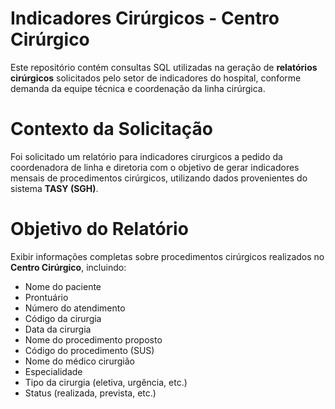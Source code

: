 # Indicadores Cirúrgicos - Centro Cirúrgico
Este repositório contém consultas SQL utilizadas na geração de **relatórios cirúrgicos** solicitados pelo setor de indicadores do hospital, conforme demanda da equipe técnica e coordenação da linha cirúrgica.

# Contexto da Solicitação
Foi solicitado um relatório para indicadores cirurgicos a pedido da coordenadora de linha e diretoria com o objetivo de gerar indicadores mensais de procedimentos cirúrgicos, utilizando dados provenientes do sistema **TASY (SGH)**.

# Objetivo do Relatório

Exibir informações completas sobre procedimentos cirúrgicos realizados no **Centro Cirúrgico**, incluindo:

- Nome do paciente
- Prontuário
- Número do atendimento
- Código da cirurgia
- Data da cirurgia
- Nome do procedimento proposto
- Código do procedimento (SUS)
- Nome do médico cirurgião
- Especialidade
- Tipo da cirurgia (eletiva, urgência, etc.)
- Status (realizada, prevista, etc.)
